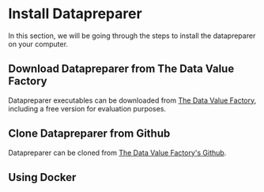 # Install Datapreparer
In this section, we will be going through the steps to install the datapreparer on your computer.

## Download Datapreparer from The Data Value Factory
Datapreparer executables can be downloaded from [The Data Value Factory](https://www.thedatavaluefactory.com), including a free version for evaluation purposes.

## Clone Datapreparer from Github
Datapreparer can be cloned from [The Data Value Factory's Github](https://gitlab.com/tdvf/datapreparer). 

## Using Docker